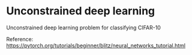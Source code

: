# Unconstrained deep learning

Unconstrained deep learning problem for classifying CIFAR-10

Reference: https://pytorch.org/tutorials/beginner/blitz/neural_networks_tutorial.html


